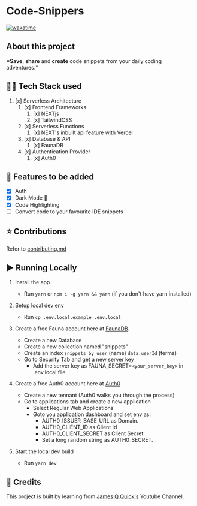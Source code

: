 # Code-Snippers

[![wakatime](https://wakatime.com/badge/github/cryptus-neoxys/code-snippers.svg)](https://wakatime.com/badge/github/cryptus-neoxys/code-snippers)

## About this project

**\*Save**, **share** and **create** code snippets from your daily coding adventures.\*

## 👨‍💻 Tech Stack used

1. [x] Serverless Architecture
   1. [x] Frontend Frameworks
      1. [x] NEXTjs
      2. [x] TailwindCSS
   2. [x] Serverless Functions
      1. [x] NEXT's inbuilt api feature with Vercel
   3. [x] Database & API
      1. [x] FaunaDB
   4. [x] Authentication Provider
      1. [x] Auth0

## 🤩 Features to be added

- [x] Auth
- [x] Dark Mode 🌚
- [x] Code Highlighting
- [ ] Convert code to your favourite IDE snippets

## ⭐ Contributions

Refer to [contributing.md](../main/contributing.md)

## ▶️ Running Locally

1. Install the app
   - Run `yarn` or `npm i -g yarn && yarn` (if you don't have yarn installed)
2. Setup local dev env

   - Run `cp .env.local.example .env.local`

3. Create a free Fauna account here at [FaunaDB](https://www.fauna.com).

   - Create a new Database
   - Create a new collection named "snippets"
   - Create an index `snippets_by_user` (name) `data.userId` (terms)
   - Go to Security Tab and get a new server key
     - Add the server key as FAUNA_SECRET=`<your_server_key>` in .env.local file

4. Create a free Auth0 account here at [Auth0](https://auth0.com/)
   - Create a new tennant (Auth0 walks you through the process)
   - Go to applications tab and create a new application
     - Select Regular Web Applications
     - Goto you application dashboard and set env as:
       - AUTH0_ISSUER_BASE_URL as Domain.
       - AUTH0_CLIENT_ID as Client Id
       - AUTH0_CLIENT_SECRET as Client Secret
       - Set a long random string as AUTH0_SECRET.
5. Start the local dev build
   - Run `yarn dev`

## 🔔 Credits

This project is built by learning from [James Q Quick's](https://www.youtube.com/watch?v=1GpbdX8aJCU&t=19s) Youtube Channel.

